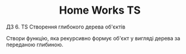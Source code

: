 # <center> Home Works TS </center>

ДЗ 6. TS Створення глибокого дерева об'єктів

Створи функцію, яка рекурсивно формує об'єкт у вигляді дерева за переданою глибиною.
